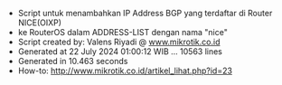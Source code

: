 - Script untuk menambahkan IP Address BGP yang terdaftar di Router NICE(OIXP)
- ke RouterOS dalam ADDRESS-LIST dengan nama "nice"
- Script created by: Valens Riyadi @ www.mikrotik.co.id
- Generated at 22 July 2024 01:00:12 WIB ... 10563 lines
- Generated in 10.463 seconds
- How-to: http://www.mikrotik.co.id/artikel_lihat.php?id=23
